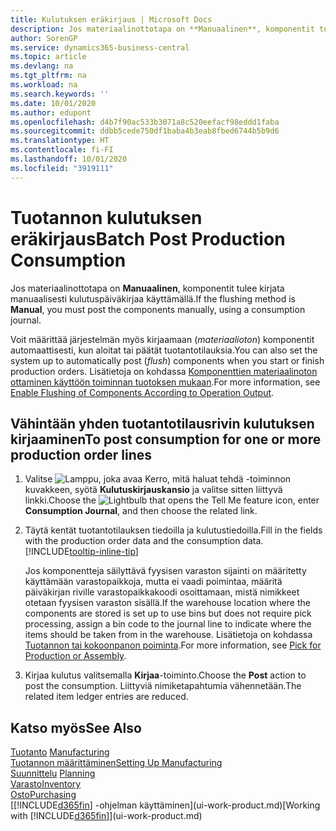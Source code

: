 ```yaml
---
title: Kulutuksen eräkirjaus | Microsoft Docs
description: Jos materiaalinottotapa on **Manuaalinen**, komponentit tulee kirjata manuaalisesti kulutuspäiväkirjaa käyttämällä.
author: SorenGP
ms.service: dynamics365-business-central
ms.topic: article
ms.devlang: na
ms.tgt_pltfrm: na
ms.workload: na
ms.search.keywords: ''
ms.date: 10/01/2020
ms.author: edupont
ms.openlocfilehash: d4b7f90ac533b3071a8c520eefacf98eddd1faba
ms.sourcegitcommit: ddbb5cede750df1baba4b3eab8fbed6744b5b9d6
ms.translationtype: HT
ms.contentlocale: fi-FI
ms.lasthandoff: 10/01/2020
ms.locfileid: "3919111"
---
```

# <a name="batch-post-production-consumption"></a><span data-ttu-id="6cbfa-103">Tuotannon kulutuksen eräkirjaus</span><span class="sxs-lookup"><span data-stu-id="6cbfa-103">Batch Post Production Consumption</span></span>
<span data-ttu-id="6cbfa-104">Jos materiaalinottotapa on **Manuaalinen**, komponentit tulee kirjata manuaalisesti kulutuspäiväkirjaa käyttämällä.</span><span class="sxs-lookup"><span data-stu-id="6cbfa-104">If the flushing method is **Manual**, you must post the components manually, using a consumption journal.</span></span>

<span data-ttu-id="6cbfa-105">Voit määrittää järjestelmän myös kirjaamaan (*materiaalioton*) komponentit automaattisesti, kun aloitat tai päätät tuotantotilauksia.</span><span class="sxs-lookup"><span data-stu-id="6cbfa-105">You can also set the system up to automatically post (*flush*) components when you start or finish production orders.</span></span> <span data-ttu-id="6cbfa-106">Lisätietoja on kohdassa [Komponenttien materiaalinoton ottaminen käyttöön toiminnan tuotoksen mukaan](production-how-to-flush-components-according-to-operation-output.md).</span><span class="sxs-lookup"><span data-stu-id="6cbfa-106">For more information, see [Enable Flushing of Components According to Operation Output](production-how-to-flush-components-according-to-operation-output.md).</span></span>

## <a name="to-post-consumption-for-one-or-more-production-order-lines"></a><span data-ttu-id="6cbfa-107">Vähintään yhden tuotantotilausrivin kulutuksen kirjaaminen</span><span class="sxs-lookup"><span data-stu-id="6cbfa-107">To post consumption for one or more production order lines</span></span>  
1.  <span data-ttu-id="6cbfa-108">Valitse ![Lamppu, joka avaa Kerro, mitä haluat tehdä -toiminnon](media/ui-search/search_small.png "Kerro, mitä haluat tehdä") kuvakkeen, syötä **Kulutuskirjauskansio** ja valitse sitten liittyvä linkki.</span><span class="sxs-lookup"><span data-stu-id="6cbfa-108">Choose the ![Lightbulb that opens the Tell Me feature](media/ui-search/search_small.png "Tell me what you want to do") icon, enter **Consumption Journal**, and then choose the related link.</span></span>  
2.  <span data-ttu-id="6cbfa-109">Täytä kentät tuotantotilauksen tiedoilla ja kulutustiedoilla.</span><span class="sxs-lookup"><span data-stu-id="6cbfa-109">Fill in the fields with the production order data and the consumption data.</span></span> [!INCLUDE[tooltip-inline-tip](includes/tooltip-inline-tip_md.md)]  

    <span data-ttu-id="6cbfa-110">Jos komponentteja säilyttävä fyysisen varaston sijainti on määritetty käyttämään varastopaikkoja, mutta ei vaadi poimintaa, määritä päiväkirjan riville varastopaikkakoodi osoittamaan, mistä nimikkeet otetaan fyysisen varaston sisällä.</span><span class="sxs-lookup"><span data-stu-id="6cbfa-110">If the warehouse location where the components are stored is set up to use bins but does not require pick processing, assign a bin code to the journal line to indicate where the items should be taken from in the warehouse.</span></span> <span data-ttu-id="6cbfa-111">Lisätietoja on kohdassa [Tuotannon tai kokoonpanon poiminta](warehouse-how-to-pick-for-production.md).</span><span class="sxs-lookup"><span data-stu-id="6cbfa-111">For more information, see [Pick for Production or Assembly](warehouse-how-to-pick-for-production.md).</span></span>  
3.  <span data-ttu-id="6cbfa-112">Kirjaa kulutus valitsemalla **Kirjaa**-toiminto.</span><span class="sxs-lookup"><span data-stu-id="6cbfa-112">Choose the **Post** action to post the consumption.</span></span> <span data-ttu-id="6cbfa-113">Liittyviä nimiketapahtumia vähennetään.</span><span class="sxs-lookup"><span data-stu-id="6cbfa-113">The related item ledger entries are reduced.</span></span>

## <a name="see-also"></a><span data-ttu-id="6cbfa-114">Katso myös</span><span class="sxs-lookup"><span data-stu-id="6cbfa-114">See Also</span></span>  
<span data-ttu-id="6cbfa-115">[Tuotanto](production-manage-manufacturing.md)  </span><span class="sxs-lookup"><span data-stu-id="6cbfa-115">[Manufacturing](production-manage-manufacturing.md)  </span></span>  
[<span data-ttu-id="6cbfa-116">Tuotannon määrittäminen</span><span class="sxs-lookup"><span data-stu-id="6cbfa-116">Setting Up Manufacturing</span></span>](production-configure-production-processes.md)  
<span data-ttu-id="6cbfa-117">[Suunnittelu](production-planning.md)    </span><span class="sxs-lookup"><span data-stu-id="6cbfa-117">[Planning](production-planning.md)    </span></span>  
[<span data-ttu-id="6cbfa-118">Varasto</span><span class="sxs-lookup"><span data-stu-id="6cbfa-118">Inventory</span></span>](inventory-manage-inventory.md)  
[<span data-ttu-id="6cbfa-119">Osto</span><span class="sxs-lookup"><span data-stu-id="6cbfa-119">Purchasing</span></span>](purchasing-manage-purchasing.md)  
<span data-ttu-id="6cbfa-120">[[!INCLUDE[d365fin](includes/d365fin_md.md)] -ohjelman käyttäminen](ui-work-product.md)</span><span class="sxs-lookup"><span data-stu-id="6cbfa-120">[Working with [!INCLUDE[d365fin](includes/d365fin_md.md)]](ui-work-product.md)</span></span>
